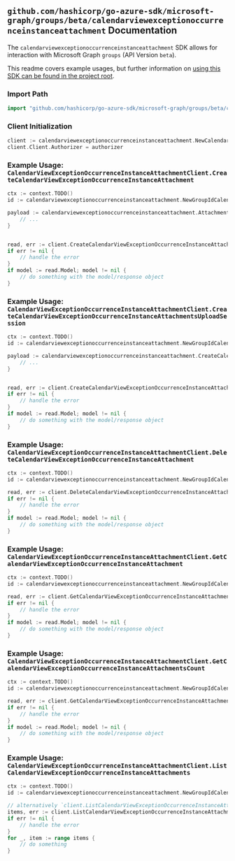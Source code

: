 
## `github.com/hashicorp/go-azure-sdk/microsoft-graph/groups/beta/calendarviewexceptionoccurrenceinstanceattachment` Documentation

The `calendarviewexceptionoccurrenceinstanceattachment` SDK allows for interaction with Microsoft Graph `groups` (API Version `beta`).

This readme covers example usages, but further information on [using this SDK can be found in the project root](https://github.com/hashicorp/go-azure-sdk/tree/main/docs).

### Import Path

```go
import "github.com/hashicorp/go-azure-sdk/microsoft-graph/groups/beta/calendarviewexceptionoccurrenceinstanceattachment"
```


### Client Initialization

```go
client := calendarviewexceptionoccurrenceinstanceattachment.NewCalendarViewExceptionOccurrenceInstanceAttachmentClientWithBaseURI("https://graph.microsoft.com")
client.Client.Authorizer = authorizer
```


### Example Usage: `CalendarViewExceptionOccurrenceInstanceAttachmentClient.CreateCalendarViewExceptionOccurrenceInstanceAttachment`

```go
ctx := context.TODO()
id := calendarviewexceptionoccurrenceinstanceattachment.NewGroupIdCalendarViewIdExceptionOccurrenceIdInstanceID("groupId", "eventId", "eventId1", "eventId2")

payload := calendarviewexceptionoccurrenceinstanceattachment.Attachment{
	// ...
}


read, err := client.CreateCalendarViewExceptionOccurrenceInstanceAttachment(ctx, id, payload, calendarviewexceptionoccurrenceinstanceattachment.DefaultCreateCalendarViewExceptionOccurrenceInstanceAttachmentOperationOptions())
if err != nil {
	// handle the error
}
if model := read.Model; model != nil {
	// do something with the model/response object
}
```


### Example Usage: `CalendarViewExceptionOccurrenceInstanceAttachmentClient.CreateCalendarViewExceptionOccurrenceInstanceAttachmentsUploadSession`

```go
ctx := context.TODO()
id := calendarviewexceptionoccurrenceinstanceattachment.NewGroupIdCalendarViewIdExceptionOccurrenceIdInstanceID("groupId", "eventId", "eventId1", "eventId2")

payload := calendarviewexceptionoccurrenceinstanceattachment.CreateCalendarViewExceptionOccurrenceInstanceAttachmentsUploadSessionRequest{
	// ...
}


read, err := client.CreateCalendarViewExceptionOccurrenceInstanceAttachmentsUploadSession(ctx, id, payload, calendarviewexceptionoccurrenceinstanceattachment.DefaultCreateCalendarViewExceptionOccurrenceInstanceAttachmentsUploadSessionOperationOptions())
if err != nil {
	// handle the error
}
if model := read.Model; model != nil {
	// do something with the model/response object
}
```


### Example Usage: `CalendarViewExceptionOccurrenceInstanceAttachmentClient.DeleteCalendarViewExceptionOccurrenceInstanceAttachment`

```go
ctx := context.TODO()
id := calendarviewexceptionoccurrenceinstanceattachment.NewGroupIdCalendarViewIdExceptionOccurrenceIdInstanceIdAttachmentID("groupId", "eventId", "eventId1", "eventId2", "attachmentId")

read, err := client.DeleteCalendarViewExceptionOccurrenceInstanceAttachment(ctx, id, calendarviewexceptionoccurrenceinstanceattachment.DefaultDeleteCalendarViewExceptionOccurrenceInstanceAttachmentOperationOptions())
if err != nil {
	// handle the error
}
if model := read.Model; model != nil {
	// do something with the model/response object
}
```


### Example Usage: `CalendarViewExceptionOccurrenceInstanceAttachmentClient.GetCalendarViewExceptionOccurrenceInstanceAttachment`

```go
ctx := context.TODO()
id := calendarviewexceptionoccurrenceinstanceattachment.NewGroupIdCalendarViewIdExceptionOccurrenceIdInstanceIdAttachmentID("groupId", "eventId", "eventId1", "eventId2", "attachmentId")

read, err := client.GetCalendarViewExceptionOccurrenceInstanceAttachment(ctx, id, calendarviewexceptionoccurrenceinstanceattachment.DefaultGetCalendarViewExceptionOccurrenceInstanceAttachmentOperationOptions())
if err != nil {
	// handle the error
}
if model := read.Model; model != nil {
	// do something with the model/response object
}
```


### Example Usage: `CalendarViewExceptionOccurrenceInstanceAttachmentClient.GetCalendarViewExceptionOccurrenceInstanceAttachmentsCount`

```go
ctx := context.TODO()
id := calendarviewexceptionoccurrenceinstanceattachment.NewGroupIdCalendarViewIdExceptionOccurrenceIdInstanceID("groupId", "eventId", "eventId1", "eventId2")

read, err := client.GetCalendarViewExceptionOccurrenceInstanceAttachmentsCount(ctx, id, calendarviewexceptionoccurrenceinstanceattachment.DefaultGetCalendarViewExceptionOccurrenceInstanceAttachmentsCountOperationOptions())
if err != nil {
	// handle the error
}
if model := read.Model; model != nil {
	// do something with the model/response object
}
```


### Example Usage: `CalendarViewExceptionOccurrenceInstanceAttachmentClient.ListCalendarViewExceptionOccurrenceInstanceAttachments`

```go
ctx := context.TODO()
id := calendarviewexceptionoccurrenceinstanceattachment.NewGroupIdCalendarViewIdExceptionOccurrenceIdInstanceID("groupId", "eventId", "eventId1", "eventId2")

// alternatively `client.ListCalendarViewExceptionOccurrenceInstanceAttachments(ctx, id, calendarviewexceptionoccurrenceinstanceattachment.DefaultListCalendarViewExceptionOccurrenceInstanceAttachmentsOperationOptions())` can be used to do batched pagination
items, err := client.ListCalendarViewExceptionOccurrenceInstanceAttachmentsComplete(ctx, id, calendarviewexceptionoccurrenceinstanceattachment.DefaultListCalendarViewExceptionOccurrenceInstanceAttachmentsOperationOptions())
if err != nil {
	// handle the error
}
for _, item := range items {
	// do something
}
```
